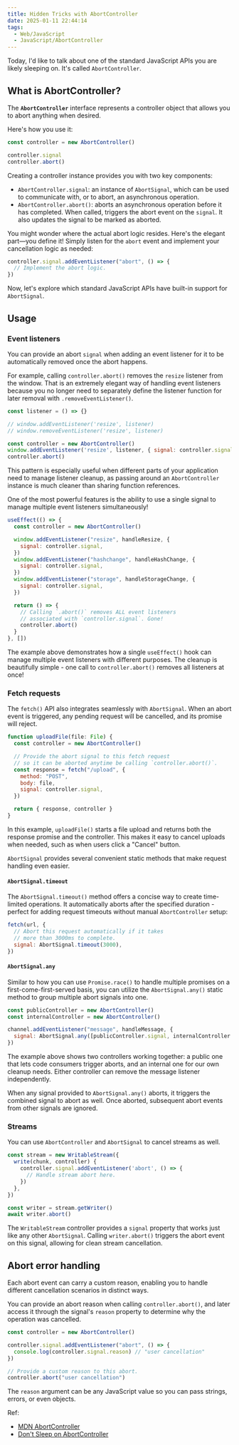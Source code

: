 ```yaml
---
title: Hidden Tricks with AbortController
date: 2025-01-11 22:44:14
tags:
  - Web/JavaScript
  - JavaScript/AbortController
---
```

Today, I'd like to talk about one of the standard JavaScript APIs you are likely sleeping on. It's called `AbortController`.

## What is AbortController?

The **`AbortController`** interface represents a controller object that allows you to abort anything when desired.

Here's how you use it:

```javascript
const controller = new AbortController()

controller.signal
controller.abort()
```

Creating a controller instance provides you with two key components:

- `AbortController.signal`: an instance of `AbortSignal`, which can be used to communicate with, or to abort, an asynchronous operation.
- `AbortController.abort()`: aborts an asynchronous operation before it has completed. When called, triggers the abort event on the `signal`. It also updates the signal to be marked as aborted.

You might wonder where the actual abort logic resides. Here's the elegant part—you define it! Simply listen for the `abort` event and implement your cancellation logic as needed:

```javascript
controller.signal.addEventListener("abort", () => {
  // Implement the abort logic.
})
```

Now, let's explore which standard JavaScript APIs have built-in support for `AbortSignal`.

## Usage

### Event listeners

You can provide an abort `signal` when adding an event listener for it to be automatically removed once the abort happens.

For example, calling `controller.abort()` removes the `resize` listener from the window. That is an extremely elegant way of handling event listeners because you no longer need to separately define the listener function for later removal with `.removeEventListener()`.

```javascript
const listener = () => {}

// window.addEventListener('resize', listener)
// window.removeEventListener('resize', listener)

const controller = new AbortController()
window.addEventListener('resize', listener, { signal: controller.signal })
controller.abort()
```

This pattern is especially useful when different parts of your application need to manage listener cleanup, as passing around an `AbortController` instance is much cleaner than sharing function references.

One of the most powerful features is the ability to use a single signal to manage multiple event listeners simultaneously!

```javascript
useEffect(() => {
  const controller = new AbortController()

  window.addEventListener("resize", handleResize, {
    signal: controller.signal,
  })
  window.addEventListener("hashchange", handleHashChange, {
    signal: controller.signal,
  })
  window.addEventListener("storage", handleStorageChange, {
    signal: controller.signal,
  })

  return () => {
    // Calling `.abort()` removes ALL event listeners
    // associated with `controller.signal`. Gone!
    controller.abort()
  }
}, [])
```

The example above demonstrates how a single `useEffect()` hook can manage multiple event listeners with different purposes. The cleanup is beautifully simple - one call to `controller.abort()` removes all listeners at once!

### Fetch requests

The `fetch()` API also integrates seamlessly with `AbortSignal`. When an abort event is triggered, any pending request will be cancelled, and its promise will reject.

```javascript
function uploadFile(file: File) {
  const controller = new AbortController()

  // Provide the abort signal to this fetch request
  // so it can be aborted anytime be calling `controller.abort()`.
  const response = fetch("/upload", {
    method: "POST",
    body: file,
    signal: controller.signal,
  })

  return { response, controller }
}
```

In this example, `uploadFile()` starts a file upload and returns both the response promise and the controller. This makes it easy to cancel uploads when needed, such as when users click a "Cancel" button.

`AbortSignal` provides several convenient static methods that make request handling even easier.

#### `AbortSignal.timeout`

The `AbortSignal.timeout()` method offers a concise way to create time-limited operations. It automatically aborts after the specified duration - perfect for adding request timeouts without manual `AbortController` setup:

```javascript
fetch(url, {
  // Abort this request automatically if it takes
  // more than 3000ms to complete.
  signal: AbortSignal.timeout(3000),
})
```

#### `AbortSignal.any`

Similar to how you can use `Promise.race()` to handle multiple promises on a first-come-first-served basis, you can utilize the `AbortSignal.any()` static method to group multiple abort signals into one.

```javascript
const publicController = new AbortController()
const internalController = new AbortController()

channel.addEventListener("message", handleMessage, {
  signal: AbortSignal.any([publicController.signal, internalController.signal]),
})
```

The example above shows two controllers working together: a public one that lets code consumers trigger aborts, and an internal one for our own cleanup needs. Either controller can remove the message listener independently.

When any signal provided to `AbortSignal.any()` aborts, it triggers the combined signal to abort as well. Once aborted, subsequent abort events from other signals are ignored.

### Streams

You can use `AbortController` and `AbortSignal` to cancel streams as well.

```javascript
const stream = new WritableStream({
  write(chunk, controller) {
    controller.signal.addEventListener('abort', () => {
      // Handle stream abort here.
    })
  },
})

const writer = stream.getWriter()
await writer.abort()
```

The `WritableStream` controller provides a `signal` property that works just like any other `AbortSignal`. Calling `writer.abort()` triggers the abort event on this signal, allowing for clean stream cancellation.

## Abort error handling

Each abort event can carry a custom reason, enabling you to handle different cancellation scenarios in distinct ways.

You can provide an abort reason when calling `controller.abort()`, and later access it through the signal's `reason` property to determine why the operation was cancelled.

```javascript
const controller = new AbortController()

controller.signal.addEventListener("abort", () => {
  console.log(controller.signal.reason) // "user cancellation"
})

// Provide a custom reason to this abort.
controller.abort("user cancellation")
```

The `reason` argument can be any JavaScript value so you can pass strings, errors, or even objects.

Ref:
- [MDN AbortController](https://developer.mozilla.org/en-US/docs/Web/API/AbortController)
- [Don't Sleep on AbortController](https://kettanaito.com/blog/dont-sleep-on-abort-controller)
